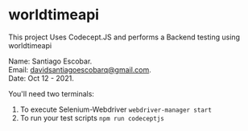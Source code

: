 # worldtimeapi


This project Uses Codecept.JS and performs a Backend testing using worldtimeapi 

Name: Santiago Escobar.\
Email: davidsantiagoescobarq@gmail.com.\
Date: Oct 12 - 2021.


You'll need two terminals:
1. To execute Selenium-Webdriver `webdriver-manager start`
2. To run your test scripts `npm run codeceptjs`
